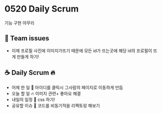 # 0520 Daily Scrum
기능 구현 아무리
## 💬 Team issues
- 이제 프로필 사진에 이미지가뜨기 때문에 모든 id가 뜨는곳에 해당 id의 프로필이 뜨게 만들게 하기!

## ☕ Daily Scrum 🔥

- 어제 한 일 🌙
아이디를 클릭시 그사람의 페이지로 이동하게 만듬 
- 오늘 할 일 🔥
이미지 관련+ 좋아요 해결
- 내일의 일정 🐥
css 하기!
- 공유할 이슈 🙌
코드를 비동기적을 리펙토링 해보기